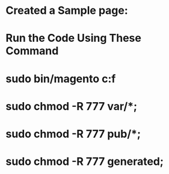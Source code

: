 # Created a Sample page:

# Run the Code Using These Command

# sudo bin/magento c:f
# sudo chmod -R 777 var/*;
# sudo chmod -R 777 pub/*;
# sudo chmod -R 777 generated;
